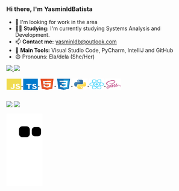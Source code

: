 ### Hi there, I'm YasminldBatista

- 🔭 I'm looking for work in the area
- 👨‍🎓 **Studying:** I'm currently studying Systems Analysis and Development.
- 📫 **Contact me:** yasminldb@outlook.com
- 🎒 **Main Tools:** Visual Studio Code, PyCharm, IntelliJ and GitHub
- 😄 Pronouns: Ela/dela (She/Her)

<div>
  <a href='https://github.com/YasminLDB'>
    <img height="180em" src="https://github-readme-stats.vercel.app/api?username=YasminLDB&show_icons=true&theme=midnight-purple&include_all_commits=true&count_private=true"/>
    <img height="180em" src="https://github-readme-stats.vercel.app/api/top-langs/?username=YasminLDB&layout=compact&langs_count=7&theme=midnight-purple"/>
    
</div>
             
  
  <div style="display: inline_block"><br>
  <img align="center" alt="Yasmin-Js" height="30" width="40" src="https://raw.githubusercontent.com/devicons/devicon/master/icons/javascript/javascript-plain.svg">
  <img align="center" alt="Yasmin-Typescript" height="30" width="40" src="https://raw.githubusercontent.com/devicons/devicon/master/icons/typescript/typescript-plain.svg">
  <img align="center" alt="Yasmin-HTML" height="30" width="40" src="https://raw.githubusercontent.com/devicons/devicon/master/icons/html5/html5-original.svg">
  <img align="center" alt="Yasmin-CSS" height="30" width="40" src="https://raw.githubusercontent.com/devicons/devicon/master/icons/css3/css3-original.svg">
  <img align="center" alt="Yasmin-Python" height="30" width="40" src="https://raw.githubusercontent.com/devicons/devicon/master/icons/python/python-original.svg">
  <img align="center" alt="Yasmin-React" height="30" width="40" src="https://raw.githubusercontent.com/devicons/devicon/master/icons/react/react-original.svg">
  <img align="center" alt="Yasmin-SASS" height="30" width="40" src="https://raw.githubusercontent.com/devicons/devicon/master/icons/sass/sass-original.svg">
  </div>
  
  ##
  
  <div> 
  <a href = "mailto:yasminldb@outlook.com"><img src="https://img.shields.io/badge/-Gmail-%23333?style=for-the-badge&logo=gmail&logoColor=white" target="_blank"></a>
  <a href="https://www.linkedin.com/in/yasmin-lorraine-duarte-batista-1928b8168/" target="_blank"><img src="https://img.shields.io/badge/-LinkedIn-%230077B5?style=for-the-badge&logo=linkedin&logoColor=white" target="_blank"></a> 
    
  ![Snake animation](https://github.com/YasminLDB/YasminLDB/blob/output/github-contribution-grid-snake.svg)
</div>
